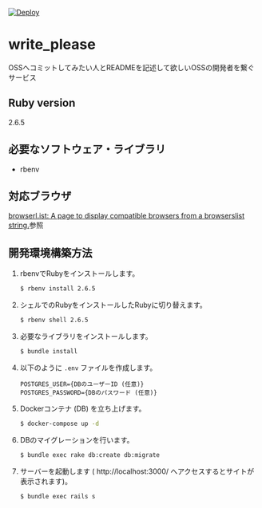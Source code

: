 [![Deploy](https://www.herokucdn.com/deploy/button.svg)](https://heroku.com/deploy?template=https://github.com/massongit/write_please)

# write_please
OSSへコミットしてみたい人とREADMEを記述して欲しいOSSの開発者を繋ぐサービス

## Ruby version
2.6.5

## 必要なソフトウェア・ライブラリ
* rbenv

## 対応ブラウザ
[browserl.ist: A page to display compatible browsers from a browserslist string.](https://browserl.ist/?q=%3E+0.5%25%2C+%3E+0.5%25+in+JP%2C+last+2+versions%2C+Firefox+ESR%2C+not+dead)参照

## 開発環境構築方法
1. rbenvでRubyをインストールします。
    ```sh
    $ rbenv install 2.6.5
    ```

1. シェルでのRubyをインストールしたRubyに切り替えます。
    ```sh
    $ rbenv shell 2.6.5
    ```

1. 必要なライブラリをインストールします。
    ```sh
    $ bundle install
    ```

1. 以下のように `.env` ファイルを作成します。
    ```.env
    POSTGRES_USER={DBのユーザーID (任意)}
    POSTGRES_PASSWORD={DBのパスワード (任意)}
    ```

1. Dockerコンテナ (DB) を立ち上げます。
    ```sh
    $ docker-compose up -d
    ```

1. DBのマイグレーションを行います。
    ```sh
    $ bundle exec rake db:create db:migrate
    ```

1. サーバーを起動します ( http://localhost:3000/ へアクセスするとサイトが表示されます)。
    ```sh
    $ bundle exec rails s
    ```
